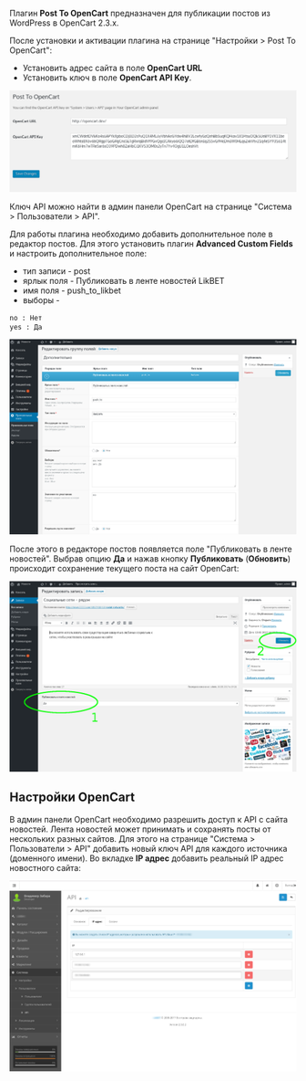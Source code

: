 Плагин **Post To OpenCart** предназначен для публикации постов из WordPress в OpenCart 2.3.x.

После установки и активации плагина на странице "Настройки > Post To OpenCart":

* Установить адрес сайта в поле **OpenCart URL**
* Установить ключ в поле **OpenCart API Key**. 

![screenshot-1.png](screenshot-1.png)

Ключ API можно найти в админ панели OpenCart на странице "Система > Пользователи > API".

Для работы плагина необходимо добавить дополнительное поле в редактор постов. Для этого установить плагин **Advanced Custom Fields** и настроить дополнительное поле:

* тип записи - post
* ярлык поля - Публиковать в ленте новостей LikBET
* имя поля - push_to_likbet
* выборы -
```
no : Нет
yes : Да
```
![screenshot-2.png](screenshot-2.png)


После этого в редакторе постов появляется поле "Публиковать в ленте новостей". Выбрав опцию **Да** и нажав кнопку **Публиковать** (**Обновить**) происходит сохранение текущего поста на сайт OpenCart:

![screenshot-3.png](screenshot-3.png)


## Настройки OpenCart

В админ панели OpenCart необходимо разрешить доступ к API с сайта новостей. Лента новостей может принимать и сохранять посты от нескольких разных сайтов. Для этого на странице "Система > Пользователи > API" добавить новый ключ API для каждого источника (доменного имени). Во вкладке **IP адрес** добавить реальный IP адрес новостного сайта:

![screenshot-4.png](screenshot-4.png)